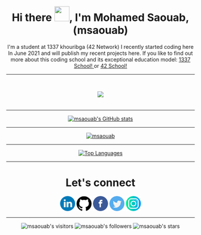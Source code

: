 <h1 align="center">
	Hi there <img src="https://user-images.githubusercontent.com/49567393/149633910-977f6211-103e-4220-b74d-8bf8cd9a896f.gif" width="40" height="40">, I'm Mohamed Saouab, (msaouab)</h1>

<p align="center">
	I'm a student at 1337 khouribga (42 Network) I recently started coding here In June 2021 and will publish my recent projects here. If you 
	like to find out more about this coding school and its exceptional education model: <a href="https://1337.ma/en/" target="_blank">1337 School!		</a> or <a href="https://42.fr/en/homepage/" target="_blank">42 School!</a>
</p>

---

</br>

<p align="center">
	<img src="https://user-images.githubusercontent.com/49567393/132992023-9715d770-4225-497a-9eea-041e3d037186.gif" /><br><br>
</p>

---

<p align="center">
	<a href="http://www.github.com/msaouab"><img src="https://github-readme-stats.vercel.app/api?username=msaouab&show_icons=true&hide=&count_private=true&title_color=0891b2&text_color=ffffff&icon_color=0891b2&bg_color=1c1917&hide_border=true&show_icons=true" alt="msaouab's GitHub stats" /></a>
</p>

---

<p align="center">
	<a href="https://github.com/ryo-ma/github-profile-trophy"><img src="https://github-profile-trophy.vercel.app/?username=msaouab&theme=onedark&row=1&column=7" alt="msaouab"/></a>
</p>

---

<p align="center">
<a href="https://github.com/msaouab" align="left"><img src="https://github-readme-stats.vercel.app/api/top-langs/?username=msaouab&langs_count=10&title_color=0891b2&text_color=ffffff&icon_color=0891b2&bg_color=1c1917&hide_border=true&locale=en&custom_title=Top%20%Languages" alt="Top Languages" /></a>
</p>


---

<h1 align="center">Let's connect</h1>

<p align="center">
	<a href="https://www.linkedin.com/in/msaouab"><img src="/img/linkedin.png" width="40" /></a>
	<a href="https://github.com/msaouab"><img src="/img/github-logo.png" width="40" /></a>
	<a href="https://www.facebook.com/msaouab"><img src="/img/facebook.png" width="40" /></a>
	<a href="https://twitter.com/msaouab"><img src="/img/twitter.png" width="40" /></a>
	<a href="https://www.instagram.com/themedsaouab/"><img src="/img/instagram.png" width="40" /></a>
</p>

---

<p align="center">
	<img alt="msaouab's visitors" src="https://komarev.com/ghpvc/?username=msaouab&color=blue&style=flat&label=visitors" />
	<img alt="msaouab's followers" src="https://img.shields.io/github/followers/msaouab?color=blue" />
	<img alt="msaouab's stars" src="https://img.shields.io/github/stars/msaouab?color=blue" />
</p>
